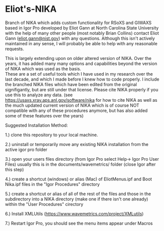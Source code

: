 # Eliot's-NIKA
Branch of NIKA which adds custom functionality for RSoXS and GIWAXS based in Igor Pro
developed by Eliot Gann at North Carolina State University with the help of many other people (most notably Brian Collins)
contact Eliot Gann (eliot.gann@nist.gov) with any questions.  Although this isn't actively maintained in any sense, I will probably be able to help with any reasonable requests.

This is largely extending upon on older altered version of NIKA.  Over the years, it has added many many options and capabilities beyond the version of NIKA which was used as the basis.  
These are a set of useful tools which I have used in my research over the last decade, and which I made before I knew how to code properly.  I include the branched NIKA files which have been edited from the original signifigantly, but are still under that license.  Please cite NIKA properly if you use this to analyze any data.  (see https://usaxs.xray.aps.anl.gov/software/nika for how to cite NIKA as well as the much updated current version of NIKA which is  of course NOT compatible with any of these procedures anymore, but has also added some of these features over the years)

Suggested Installation Method:

1.) clone this repository to your local machine.

2.) uninstall or temporarily move any existing NIKA installation from the active igor pro folder

3.) open your users files directory (from Igor Pro  select Help-> Igor Pro User Files)
    usually this is in the documents/wavemetrics/ folder
    (close Igor after this step)

4.) create a shortcut (windows) or alias (Mac) of EliotMenus.ipf and Boot Nika.ipf files in the "Igor Procedures" directory

5.) create a shortcut or alias of all of the rest of the files and those in the subdirectory into a NIKA directory (make one if there isn't one already) within the "User Procedures" cirectory

6.) Install XMLUtils (https://www.wavemetrics.com/project/XMLutils)

7.) Restart Igor Pro, you should see the menu items appear under Macros
